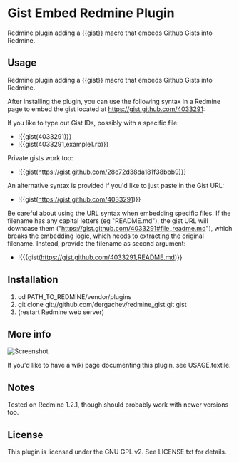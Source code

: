 Gist Embed Redmine Plugin
=========================

Redmine plugin adding a {{gist}} macro that embeds Github Gists into Redmine.

Usage
-----

Redmine plugin adding a {{gist}} macro that embeds Github Gists into Redmine.

After installing the plugin, you can use the following syntax in a Redmine page to embed the gist located at https://gist.github.com/4033291:

If you like to type out Gist IDs, possibly with a specific file: 

* !{{gist(4033291)}} 
* !{{gist(4033291,example1.rb)}}

Private gists work too:

* !{{gist(https://gist.github.com/28c72d38da181f38bbb9)}}

An alternative syntax is provided if you'd like to just paste in the Gist URL:

* !{{gist(https://gist.github.com/4033291)}}

Be careful about using the URL syntax when embedding specific files. If the
filename has any capital letters (eg "README.md"), the gist URL will downcase
them ("https://gist.github.com/4033291#file_readme.md"), which breaks the
embedding logic, which needs to extracting the original filename. Instead,
provide the filename as second argument:

* !{{{gist(https://gist.github.com/4033291,README.md)}}

Installation
------------

1. cd PATH_TO_REDMINE/vendor/plugins 
2. git clone git://github.com/dergachev/redmine_gist.git gist
2. (restart Redmine web server)

More info
----------
![Screenshot](http://dl-web.dropbox.com/u/29440342/screenshots/Screen%20Shot%202012-11-09%20at%206.53.36%20PM.png)

If you'd like to have a wiki page documenting this plugin, see USAGE.textile.

Notes
-----

Tested on Redmine 1.2.1, though should probably work with newer versions too.

License
-------

This plugin is licensed under the GNU GPL v2.  See LICENSE.txt for details.

